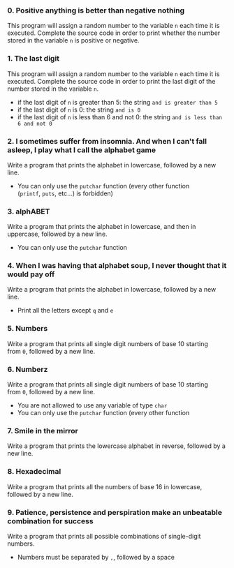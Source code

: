 ### **0. Positive anything is better than negative nothing**

This program will assign a random number to the variable `n` each time it is executed. Complete the source code in order to print whether the number stored in the variable `n` is positive or negative.

### **1. The last digit**

This program will assign a random number to the variable `n` each time it is executed. Complete the source code in order to print the last digit of the number stored in the variable `n`.

- if the last digit of `n` is greater than 5: the string `and is greater than 5`
- if the last digit of `n` is 0: the string `and is 0`
- if the last digit of `n` is less than 6 and not 0: the string `and is less than 6 and not 0`

### **2. I sometimes suffer from insomnia. And when I can't fall asleep, I play what I call the alphabet game**

Write a program that prints the alphabet in lowercase, followed by a new line.

- You can only use the `putchar` function (every other function (`printf`, `puts`, etc…) is forbidden)

### **3. alphABET**

Write a program that prints the alphabet in lowercase, and then in uppercase, followed by a new line.

- You can only use the `putchar` function

### **4. When I was having that alphabet soup, I never thought that it would pay off**

Write a program that prints the alphabet in lowercase, followed by a new line.

- Print all the letters except `q` and `e`

### **5. Numbers**

Write a program that prints all single digit numbers of base 10 starting from `0`, followed by a new line.

### **6. Numberz**

Write a program that prints all single digit numbers of base 10 starting from `0`, followed by a new line.

- You are not allowed to use any variable of type `char`
- You can only use the `putchar` function (every other function

### **7. Smile in the mirror**

Write a program that prints the lowercase alphabet in reverse, followed by a new line.

### **8. Hexadecimal**

Write a program that prints all the numbers of base 16 in lowercase, followed by a new line.

### **9. Patience, persistence and perspiration make an unbeatable combination for success**

Write a program that prints all possible combinations of single-digit numbers.

- Numbers must be separated by `,`, followed by a space
